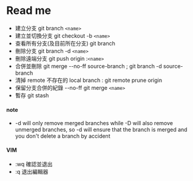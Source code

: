 # Read me

-   建立分支 git branch `<name>`
-   建立並切換分支 git checkout -b `<name>`
-   查看所有分支(及目前所在分支) git branch
-   刪除分支 git branch -d `<name>`
-   刪除遠端分支 git push origin :`<name>`
-   合併並刪除 git merge --no-ff source-branch ; git branch -d source-branch
-   清掉 remote 不存在的 local branch : git remote prune origin
-   保留分支合併的紀錄 --no-ff git merge `<name>`
- 暫存 git stash

#### note

-   -d will only remove merged branches while -D will also remove unmerged branches, so -d will ensure that the branch is merged and you don't delete a branch by accident

#### VIM

-   :wq 確認並退出
-   :q 退出編輯器
